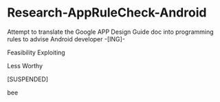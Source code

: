 # Research-AppRuleCheck-Android
Attempt to translate the Google APP Design Guide doc into programming rules to advise Android developer -[ING]-

Feasibility Exploiting

Less Worthy

[SUSPENDED]

bee
